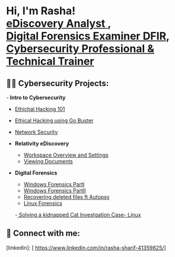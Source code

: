 <h1>Hi, I'm Rasha! <br/><a href="https://github.com/TheRashaSharif/TheRashaSharif)"> eDiscovery Analyst </a>, <br/><a href="https://github.com/TheRashaSharif/TheRashaSharif)"> Digital Forensics Examiner DFIR</a>, <a href="https://www.linkedin.com/in/rasha-sharif-41359825/">Cybersecurity Professional &  Technical Trainer</a> 
  
<h2>👨‍💻 Cybersecurity Projects: </h2>

 -<b> Intro to Cybersecurity </b>
  
   - [Ethichal Hacking 101](https://github.com/TheRashaSharif/Offensive-Ethical-Hacking_101)
   - [Ethical Hacking using Go Buster](https://github.com/TheRashaSharif/EH-using-GoBuster)
  - [Network Security](https://github.com/TheRashaSharif/Network-Security)
  
- <b>Relativity eDiscovery</b>
  - [Workspace Overview and Settings](https://github.com/TheRashaSharif/eDiscovery-Relativity-Basics)
  - [Viewing Documents](https://github.com/TheRashaSharif/Viewing_Documents)


- <b>Digital Forensics</b>
   - [Windows Forensics PartI](https://github.com/TheRashaSharif/Windows-Forensics)
   - [Windows Forensics PartII](https://github.com/TheRashaSharif/Windows-Forensics-PartII)
   - [Recovering deleted files ft Autopsy](https://github.com/TheRashaSharif/Deleted-File-Recovery-ft-Autospy)
   - [Linux Forensics](https://github.com/TheRashaSharif/Linux-Forensics)
  
   -[ Solving a kidnapped Cat Investgation Case- Linux](https://github.com/TheRashaSharif/The-Investgation-of-Gabo-Kitty-Cat-Kidnapping)
  
<h2> 🤳 Connect with me:</h2>

[linkedin]: [ https://www.linkedin.com/in/rasha-sharif-41359825/]

